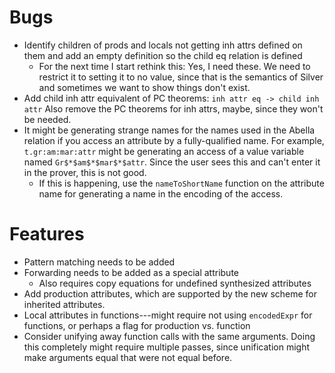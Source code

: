
Bugs
======================================================================
* Identify children of prods and locals not getting inh attrs defined
  on them and add an empty definition so the child eq relation is
  defined
  + For the next time I start rethink this:  Yes, I need these.  We
    need to restrict it to setting it to no value, since that is the
    semantics of Silver and sometimes we want to show things don't
    exist.
* Add child inh attr equivalent of PC theorems:
  `inh attr eq -> child inh attr`
  Also remove the PC theorems for inh attrs, maybe, since they won't
  be needed.
* It might be generating strange names for the names used in the
  Abella relation if you access an attribute by a fully-qualified
  name.  For example, `t.gr:am:mar:attr` might be generating an access
  of a value variable named `Gr$*$am$*$mar$*$attr`.  Since the user
  sees this and can't enter it in the prover, this is not good.
  + If this is happening, use the `nameToShortName` function on the
    attribute name for generating a name in the encoding of the
    access.


Features
======================================================================
* Pattern matching needs to be added
* Forwarding needs to be added as a special attribute
  + Also requires copy equations for undefined synthesized attributes
* Add production attributes, which are supported by the new scheme for
  inherited attributes.
* Local attributes in functions---might require not using
  `encodedExpr` for functions, or perhaps a flag for production
  vs. function
* Consider unifying away function calls with the same arguments.
  Doing this completely might require multiple passes, since
  unification might make arguments equal that were not equal before.

